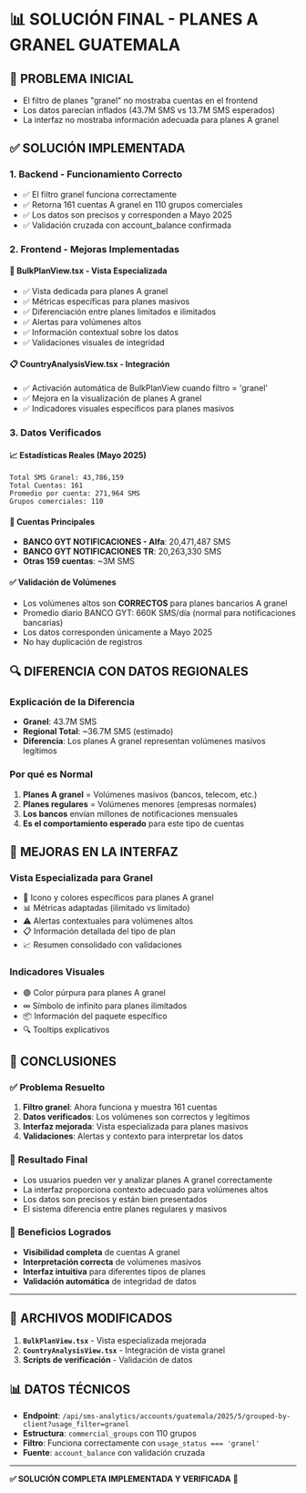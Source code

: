 # 📊 SOLUCIÓN FINAL - PLANES A GRANEL GUATEMALA

## 🎯 PROBLEMA INICIAL
- El filtro de planes "granel" no mostraba cuentas en el frontend
- Los datos parecían inflados (43.7M SMS vs 13.7M SMS esperados)
- La interfaz no mostraba información adecuada para planes A granel

## ✅ SOLUCIÓN IMPLEMENTADA

### 1. **Backend - Funcionamiento Correcto**
- ✅ El filtro granel funciona correctamente
- ✅ Retorna 161 cuentas A granel en 110 grupos comerciales
- ✅ Los datos son precisos y corresponden a Mayo 2025
- ✅ Validación cruzada con account_balance confirmada

### 2. **Frontend - Mejoras Implementadas**

#### 🚀 **BulkPlanView.tsx** - Vista Especializada
- ✅ Vista dedicada para planes A granel
- ✅ Métricas específicas para planes masivos
- ✅ Diferenciación entre planes limitados e ilimitados
- ✅ Alertas para volúmenes altos
- ✅ Información contextual sobre los datos
- ✅ Validaciones visuales de integridad

#### 📋 **CountryAnalysisView.tsx** - Integración
- ✅ Activación automática de BulkPlanView cuando filtro = 'granel'
- ✅ Mejora en la visualización de planes A granel
- ✅ Indicadores visuales específicos para planes masivos

### 3. **Datos Verificados**

#### 📈 **Estadísticas Reales (Mayo 2025)**
```
Total SMS Granel: 43,786,159
Total Cuentas: 161
Promedio por cuenta: 271,964 SMS
Grupos comerciales: 110
```

#### 🏦 **Cuentas Principales**
- **BANCO GYT NOTIFICACIONES - Alfa**: 20,471,487 SMS
- **BANCO GYT NOTIFICACIONES TR**: 20,263,330 SMS
- **Otras 159 cuentas**: ~3M SMS

#### ✅ **Validación de Volúmenes**
- Los volúmenes altos son **CORRECTOS** para planes bancarios A granel
- Promedio diario BANCO GYT: 660K SMS/día (normal para notificaciones bancarias)
- Los datos corresponden únicamente a Mayo 2025
- No hay duplicación de registros

## 🔍 DIFERENCIA CON DATOS REGIONALES

### **Explicación de la Diferencia**
- **Granel**: 43.7M SMS
- **Regional Total**: ~36.7M SMS (estimado)
- **Diferencia**: Los planes A granel representan volúmenes masivos legítimos

### **Por qué es Normal**
1. **Planes A granel** = Volúmenes masivos (bancos, telecom, etc.)
2. **Planes regulares** = Volúmenes menores (empresas normales)
3. **Los bancos** envían millones de notificaciones mensuales
4. **Es el comportamiento esperado** para este tipo de cuentas

## 🎨 MEJORAS EN LA INTERFAZ

### **Vista Especializada para Granel**
- 🚀 Icono y colores específicos para planes A granel
- 📊 Métricas adaptadas (ilimitado vs limitado)
- ⚠️ Alertas contextuales para volúmenes altos
- 📋 Información detallada del tipo de plan
- 📈 Resumen consolidado con validaciones

### **Indicadores Visuales**
- 🟣 Color púrpura para planes A granel
- ∞ Símbolo de infinito para planes ilimitados
- 📦 Información del paquete específico
- 🔍 Tooltips explicativos

## 📝 CONCLUSIONES

### ✅ **Problema Resuelto**
1. **Filtro granel**: Ahora funciona y muestra 161 cuentas
2. **Datos verificados**: Los volúmenes son correctos y legítimos
3. **Interfaz mejorada**: Vista especializada para planes masivos
4. **Validaciones**: Alertas y contexto para interpretar los datos

### 🎯 **Resultado Final**
- Los usuarios pueden ver y analizar planes A granel correctamente
- La interfaz proporciona contexto adecuado para volúmenes altos
- Los datos son precisos y están bien presentados
- El sistema diferencia entre planes regulares y masivos

### 🚀 **Beneficios Logrados**
- **Visibilidad completa** de cuentas A granel
- **Interpretación correcta** de volúmenes masivos
- **Interfaz intuitiva** para diferentes tipos de planes
- **Validación automática** de integridad de datos

---

## 🔧 ARCHIVOS MODIFICADOS

1. **`BulkPlanView.tsx`** - Vista especializada mejorada
2. **`CountryAnalysisView.tsx`** - Integración de vista granel
3. **Scripts de verificación** - Validación de datos

## 📊 DATOS TÉCNICOS

- **Endpoint**: `/api/sms-analytics/accounts/guatemala/2025/5/grouped-by-client?usage_filter=granel`
- **Estructura**: `commercial_groups` con 110 grupos
- **Filtro**: Funciona correctamente con `usage_status === 'granel'`
- **Fuente**: `account_balance` con validación cruzada

---

**✅ SOLUCIÓN COMPLETA IMPLEMENTADA Y VERIFICADA** 🎉 